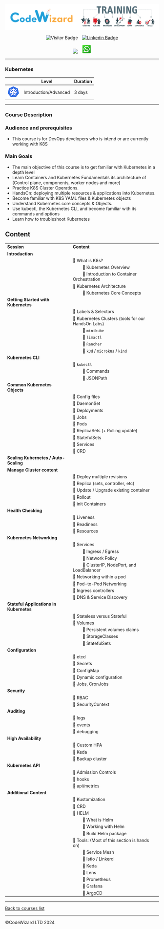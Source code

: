 ![](https://raw.githubusercontent.com/nirgeier/CodeWizard-Academy/main/resources/logo.png)

<div style="text-align: center">

![Visitor Badge](https://visitor-badge.laobi.icu/badge?page_id=nirgeier)&emsp;[![Linkedin Badge](https://img.shields.io/badge/-nirgeier-blue?style=flat&logo=Linkedin&logoColor=white&link=https://www.linkedin.com/in/nirgeier/)](https://www.linkedin.com/in/nirgeier/)

[![](https://img.shields.io/badge/-nirg@codewizard.co.il_/_054_8122310-fcc624?style=for-the-badge&logo=microsoftoutlook&logoColor=red&link=mailto:nirg@codewizard.co.il)](mailto:nirg@codewizard.co.il)&emsp;[![](https://raw.githubusercontent.com/nirgeier/CodeWizard-Academy/main/resources/whatsapp-icon.png)](https://api.whatsapp.com/send/?phone=972548122310&text=%D7%A9%D7%9C%D7%95%D7%9D.%20%D7%90%D7%A0%D7%99%20%D7%9E%D7%AA%D7%A2%D7%A0%D7%99%D7%99%D7%9F%20%D7%91%D7%A7%D7%95%D7%A8%D7%A1%D7%99%D7%9D)

</div>

---

### Kubernetes

|                                                                                           | Level                 | Duration |
| ----------------------------------------------------------------------------------------- | --------------------- | -------- |
| ![](https://raw.githubusercontent.com/nirgeier/CodeWizard-Academy/main/resources/k8s.png) | Introduction/Advanced | 3 days   |

---

### Course Description

### Audience and prerequisites

- This course is for DevOps developers who is intend or are currently working with K8S

### Main Goals

- The main objective of this course is to get familiar with Kubernetes in a depth level
- Learn Containers and Kubernetes Fundamentals its architecture of (Control plane, components, worker nodes and more)
- Practice K8S Cluster Operations.
- HandsOn: deploying multiple resources & applications into Kubernetes.
- Become familiar with K8S YAML files & Kubernetes objects
- Understand Kubernetes core concepts & Objects.
- Use kubectl, the Kubernetes CLI, and become familiar with its commands and options
- Learn how to troubleshoot Kubernetes

## Content

|                                         |                                                                             |
| --------------------------------------- | --------------------------------------------------------------------------- |
| **Session**                             | **Content**                                                                 |
| **Introduction**                        |                                                                             |
|                                         | :small_blue_diamond: What is K8s?                                           |
|                                         | &emsp;&emsp; :small_orange_diamond: Kubernetes Overview                     |
|                                         | &emsp;&emsp; :small_orange_diamond: Introduction to Container Orchestration |
|                                         | :small_blue_diamond: Kubernetes Architecture                                |
|                                         | &emsp;&emsp; :small_orange_diamond: Kubernetes Core Concepts                |
| **Getting Started with Kubernetes**     |                                                                             |
|                                         | :small_blue_diamond: Labels & Selectors                                     |
|                                         | :small_blue_diamond: Kubernetes Clusters (tools for our HandsOn Labs)       |
|                                         | &emsp;&emsp; :small_orange_diamond: `minikube`                              |
|                                         | &emsp;&emsp; :small_orange_diamond: `limactl`                               |
|                                         | &emsp;&emsp; :small_orange_diamond: `Rancher`                               |
|                                         | &emsp;&emsp; :small_orange_diamond: `k3d` / `microk8s` / `kind`             |
| **Kubernetes CLI**                      |                                                                             |
|                                         | :small_blue_diamond: `kubectl`                                              |
|                                         | &emsp;&emsp; :small_orange_diamond: Commands                                |
|                                         | &emsp;&emsp; :small_orange_diamond: JSONPath                                |
| **Common Kubernetes Objects**           |                                                                             |
|                                         | :small_blue_diamond: Config files                                           |
|                                         | :small_blue_diamond: DaemonSet                                              |
|                                         | :small_blue_diamond: Deployments                                            |
|                                         | :small_blue_diamond: Jobs                                                   |
|                                         | :small_blue_diamond: Pods                                                   |
|                                         | :small_blue_diamond: ReplicaSets (+ Rolling update)                         |
|                                         | :small_blue_diamond: StatefulSets                                           |
|                                         | :small_blue_diamond: Services                                               |
|                                         | :small_blue_diamond: CRD                                                    |
| **Scaling Kubernetes / Auto-Scaling**   |                                                                             |
| **Manage Cluster content**              |                                                                             |
|                                         | :small_blue_diamond: Deploy multiple revisions                              |
|                                         | :small_blue_diamond: Replica (sets, controller, etc)                        |
|                                         | :small_blue_diamond: Update / Upgrade existing container                    |
|                                         | :small_blue_diamond: Rollout                                                |
|                                         | :small_blue_diamond: init Containers                                        |
| **Health Checking**                     |                                                                             |
|                                         | :small_blue_diamond: Liveness                                               |
|                                         | :small_blue_diamond: Readiness                                              |
|                                         | :small_blue_diamond: Resources                                              |
| **Kubernetes Networking**               |                                                                             |
|                                         | :small_blue_diamond: Services                                               |
|                                         | &emsp;&emsp; :small_orange_diamond: Ingress / Egress                        |
|                                         | &emsp;&emsp; :small_orange_diamond: Network Policy                          |
|                                         | &emsp;&emsp; :small_orange_diamond: ClusterIP, NodePort, and LoadBalancer   |
|                                         | :small_blue_diamond: Networking within a pod                                |
|                                         | :small_blue_diamond: Pod-to-Pod Networking                                  |
|                                         | :small_blue_diamond: Ingress controllers                                    |
|                                         | :small_blue_diamond: DNS & Service Discovery                                |
| **Stateful Applications in Kubernetes** |                                                                             |
|                                         | :small_blue_diamond: Stateless versus Stateful                              |
|                                         | :small_blue_diamond: Volumes                                                |
|                                         | &emsp;&emsp; :small_orange_diamond: Persistent volumes claims               |
|                                         | &emsp;&emsp; :small_orange_diamond: StorageClasses                          |
|                                         | &emsp;&emsp; :small_orange_diamond: StatefulSets                            |
| **Configuration**                       |                                                                             |
|                                         | :small_blue_diamond: etcd                                                   |
|                                         | :small_blue_diamond: Secrets                                                |
|                                         | :small_blue_diamond: ConfigMap                                              |
|                                         | :small_blue_diamond: Dynamic configuration                                  |
|                                         | :small_blue_diamond: Jobs, CronJobs                                         |
| **Security**                            |                                                                             |
|                                         | :small_blue_diamond: RBAC                                                   |
|                                         | :small_blue_diamond: SecurityContext                                        |
| **Auditing**                            |                                                                             |
|                                         | :small_blue_diamond: logs                                                   |
|                                         | :small_blue_diamond: events                                                 |
|                                         | :small_blue_diamond: debugging                                              |
| **High Availability**                   |                                                                             |
|                                         | :small_blue_diamond: Custom HPA                                             |
|                                         | :small_blue_diamond: Keda                                                   |
|                                         | :small_blue_diamond: Backup cluster                                         |
| **Kubernetes API**                      |                                                                             |
|                                         | :small_blue_diamond: Admission Controls                                     |
|                                         | :small_blue_diamond: hooks                                                  |
|                                         | :small_blue_diamond: api/metrics                                            |
| **Additional Content**                  |                                                                             |
|                                         | :small_blue_diamond: Kustomization                                          |
|                                         | :small_blue_diamond: CRD                                                    |
|                                         | :small_blue_diamond: HELM                                                   |
|                                         | &emsp;&emsp; :small_orange_diamond: What is Helm                            |
|                                         | &emsp;&emsp; :small_orange_diamond: Working with Helm                       |
|                                         | &emsp;&emsp; :small_orange_diamond: Build Helm package                      |
|                                         | :small_blue_diamond: Tools: (Most of this section is hands on)              |
|                                         | &emsp;&emsp; :small_orange_diamond: Service Mesh                            |
|                                         | &emsp;&emsp; :small_orange_diamond: Istio / Linkerd                         |
|                                         | &emsp;&emsp; :small_orange_diamond: Keda                                    |
|                                         | &emsp;&emsp; :small_orange_diamond: Lens                                    |
|                                         | &emsp;&emsp; :small_orange_diamond: Prometheus                              |
|                                         | &emsp;&emsp; :small_orange_diamond: Grafana                                 |
|                                         | &emsp;&emsp; :small_orange_diamond: ArgoCD                                  |

---

<a href="https://github.com/nirgeier/CodeWizard-Academy/tree/main?tab=readme-ov-file#codewizard-courses-list">Back to courses list</a>

---

©CodeWizard LTD 2024